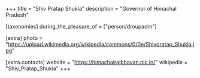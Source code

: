 +++
title = "Shiv Pratap Shukla"
description = "Governor of Himachal Pradesh"

[taxonomies]
during_the_pleasure_of = ["person/droupadm"]

[extra]
photo = "https://upload.wikimedia.org/wikipedia/commons/0/0e/Shivpratap_Shukla.jpg"

[extra.contacts]
website = "https://himachalrajbhavan.nic.in/"
wikipedia = "Shiv_Pratap_Shukla"
+++